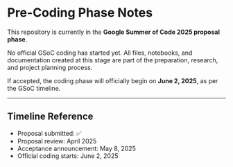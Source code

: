 # Pre-Coding Phase Notes

This repository is currently in the **Google Summer of Code 2025 proposal phase**.

No official GSoC coding has started yet. All files, notebooks, and documentation created at this stage are part of the preparation, research, and project planning process.

If accepted, the coding phase will officially begin on **June 2, 2025**, as per the GSoC timeline.

---

## Timeline Reference
- Proposal submitted: ✅
- Proposal review: April 2025
- Acceptance announcement: May 8, 2025
- Official coding starts: June 2, 2025
